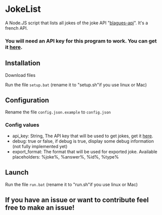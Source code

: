 # JokeList
 A Node.JS script that lists all jokes of the joke API "[blagues-api](https://www.blagues-api.fr)". It's a french API.

### You will need an API key for this program to work. You can get it [here](https://www.blagues-api.fr/login).

## Installation
Download files

Run the file `setup.bat` (rename it to "setup.sh"if you use linux or Mac)

## Configuration
Rename the file `config.json.example` to `config.json`

### Config values
- api_key: String, The API key that will be used to get jokes, get it [here](https://www.blagues-api.fr/login).
- debug: true or false, if debug is true, display some debug information (not fully implemented yet)
- export_format: The format that will be used for exported joke. Available placeholders: %joke%, %answer%, %id%, %type%

## Launch

Run the file `run.bat` (rename it to "run.sh"if you use linux or Mac)


## If you have an issue or want to contribute feel free to make an issue!